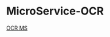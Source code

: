 # MicroService-OCR
[OCR MS](https://excalidraw.com/#room=8a5d7966519db7f7fd0d,T0F7NosFh1OzeBxjjbAhoQ)
